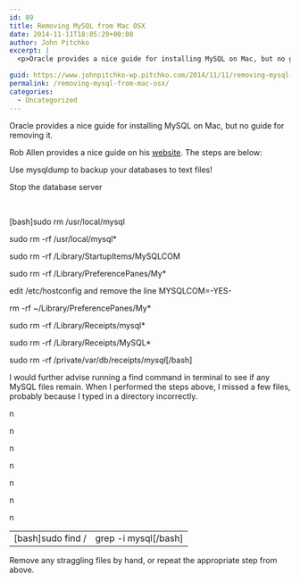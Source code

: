 ```yaml
---
id: 89
title: Removing MySQL from Mac OSX
date: 2014-11-11T18:05:29+00:00
author: John Pitchko
excerpt: |
  <p>Oracle provides a nice guide for installing MySQL on Mac, but no guide for removing it.</p>

guid: https://www.johnpitchko-wp.pitchko.com/2014/11/11/removing-mysql-from-mac-osx/
permalink: /removing-mysql-from-mac-osx/
categories:
  - Uncategorized
---
```

<p>Oracle provides a nice guide for installing MySQL on Mac, but no guide for removing it.</p>

<p>Rob Allen provides a nice guide on his <a href="http://akrabat.com/computing/uninstalling-mysql-on-mac-os-x-leopard/">website</a>. The steps are below:</p>

<p>Use mysqldump to backup your databases to text files!</p>

<p>Stop the database server</p>

<p> </p>

<p>[bash]sudo rm /usr/local/mysql</p>

<p>sudo rm -rf /usr/local/mysql*</p>

<p>sudo rm -rf /Library/StartupItems/MySQLCOM</p>

<p>sudo rm -rf /Library/PreferencePanes/My*</p>

<p>edit /etc/hostconfig and remove the line MYSQLCOM=-YES-</p>

<p>rm -rf ~/Library/PreferencePanes/My*</p>

<p>sudo rm -rf /Library/Receipts/mysql*</p>

<p>sudo rm -rf /Library/Receipts/MySQL*</p>

<p>sudo rm -rf /private/var/db/receipts/<em>mysql</em>[/bash]</p>

<p>I would further advise running a find command in terminal to see if any MySQL files remain. When I performed the steps above, I missed a few files, probably because I typed in a directory incorrectly.</p>

<table>n  </p>
<tbody>n    </p>
<tr>n      </p>
<td>[bash]sudo find /</td>
<p>n      </p>
<td>grep -i mysql[/bash]</td>
<p>n    </tr>
<p>n  </tbody>
<p>n</table>

<p>Remove any straggling files by hand, or repeat the appropriate step from above.</p>
